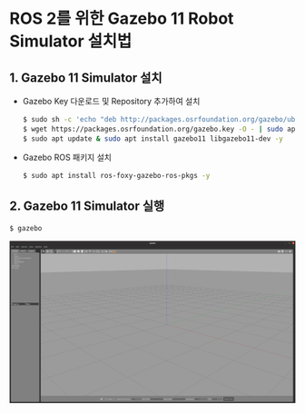 # ROS 2를 위한 Gazebo 11 Robot Simulator 설치법

## 1. Gazebo 11 Simulator 설치
- Gazebo Key 다운로드 및 Repository 추가하여 설치
  ```bash
  $ sudo sh -c 'echo "deb http://packages.osrfoundation.org/gazebo/ubuntu-stable `lsb_release -cs` main" > /etc/apt/sources.list.d/gazebo-stable.list'
  $ wget https://packages.osrfoundation.org/gazebo.key -O - | sudo apt-key add -
  $ sudo apt update & sudo apt install gazebo11 libgazebo11-dev -y
  ```

- Gazebo ROS 패키지 설치
  ```bash
  $ sudo apt install ros-foxy-gazebo-ros-pkgs -y
  ```

## 2. Gazebo 11 Simulator 실행
  ```bash
  $ gazebo
  ```
  ![Gazebo](/assets/img/gazebo.png)
